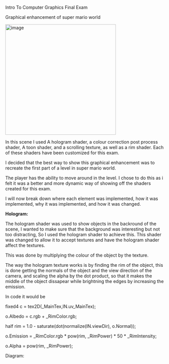 Intro To Computer Graphics Final Exam


Graphical enhancement of super mario world

<img width="347" alt="image" src="https://github.com/user-attachments/assets/3d19cfb3-4bb4-4dc0-96f2-e46db0e020d5">


In this scene I used A hologram shader, a colour correction post process shader, A toon shader, and a scrolling texture, as well as a rim shader. Each of these shaders have been customized for this exam. 

I decided that the best way to show this graphical enhancement was to recreate the first part of a level in super mario world. 

The player has the ability to move around in the level. I chose to do this as i felt it was a better and more dynamic way of showing off the shaders created for this exam. 

I will now break down where each element was implemented, how it was implemented, why it was implemented, and how it was changed.


**Hologram:**

The hologram shader was used to show objects in the backround of the scene, I wanted to make sure that the background was interesting but not too distracting, So I used the hologram shader to achieve this. This shader was changed to allow it to accept textures and have the hologram shader affect the textures. 


This was done by multiplying the colour of the object by the texture. 

The way the hologram texture works is by finding the rim of the object, this is done getting the normals of the object and the view direction of the camera, and scaling the alpha by the dot product, so that it makes the middle of the object dissapear while brightning the edges by increasing the emission. 

In code it would be 

fixed4 c =  tex2D(_MainTex,IN.uv_MainTex);

o.Albedo = c.rgb + _RimColor.rgb;


half rim = 1.0 - saturate(dot(normalize(IN.viewDir), o.Normal));

o.Emission = _RimColor.rgb * pow(rim, _RimPower) * 50 * _RimIntensity;

o.Alpha = pow(rim, _RimPower); 

Diagram:




                












